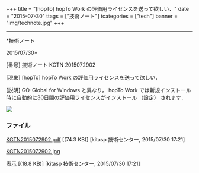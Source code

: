 ﻿+++
title = "[hopTo] hopTo Work の評価用ライセンスを送って欲しい．"
date = "2015-07-30"
ttags = ["技術ノート"]
tcategories = ["tech"]
banner = "img/technote.jpg"
+++

-----------------------------------------------------------------------------------------------------------------------------

*技術ノート

2015/07/30*


[番号]
技術ノート KGTN 2015072902

[現象]
[hopTo] hopTo Work の評価用ライセンスを送って欲しい．

[説明]
GO-Global for Windows と異なり， hopTo Work
では新規インストール時に自動的に30日間の評価用ライセンスがインストール
（設定） されます．

![](http://techreport.kitasp.net/attachments/download/2175/KGTN2015072902.jpg)


### ファイル

 
 


[KGTN2015072902.pdf](http://techreport.kitasp.net/attachments/download/2174/KGTN2015072902.pdf)
 [(74.3 KB)] [kitasp 技術センター, 2015/07/30
17:21]

[KGTN2015072902.jpg](http://techreport.kitasp.net/attachments/download/2175/KGTN2015072902.jpg)

[表示](http://techreport.kitasp.net/attachments/2175/KGTN2015072902.jpg "表示")
 [(18.8 KB)] [kitasp 技術センター, 2015/07/30
17:21]


 


 

